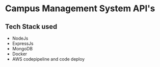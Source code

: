 # Campus Management System API's

## Tech Stack used

- NodeJs
- ExpressJs
- MongoDB
- Docker
- AWS codepipeline and code deploy
